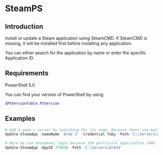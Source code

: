 # SteamPS

## Introduction

Install or update a Steam application using SteamCMD. If SteamCMD is missing, it will be installed first before installing any application.

You can either search for the application by name or enter the specific Application ID.

## Requirements

PowerShell 5.0

You can find your version of PowerShell by using

```powershell
$PSVersionTable.PSVersion
```

## Examples

```powershell
# Add a game / server by searching for its name. Because there are multiple hits when searching for Arma 3, the user will be promoted to select the right application.
Update-SteamApp -GameName 'Arma 3' -Credential Toby -Path 'C:\Servers\Arma3'

# Here we use anonymous login because the particular application (ARK: Survival Evolved Dedicated Server) doesn't require login.
Update-SteamApp -AppID 376030 -Path 'C:\Servers\Arma3'
```
